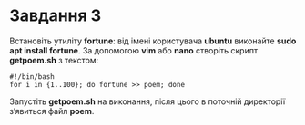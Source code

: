 # Завдання 3

Встановіть утиліту **fortune**: від імені користувача **ubuntu** виконайте **sudo apt install fortune**. За допомогою **vim** або **nano** створіть скрипт **getpoem.sh** з текстом:
```
#!/bin/bash
for i in {1..100}; do fortune >> poem; done
```
Запустіть **getpoem.sh** на виконання, після цього в поточній директорії з’явиться файл **poem**.
